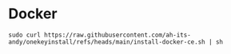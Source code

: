 # Docker
`sudo curl https://raw.githubusercontent.com/ah-its-andy/onekeyinstall/refs/heads/main/install-docker-ce.sh | sh`
